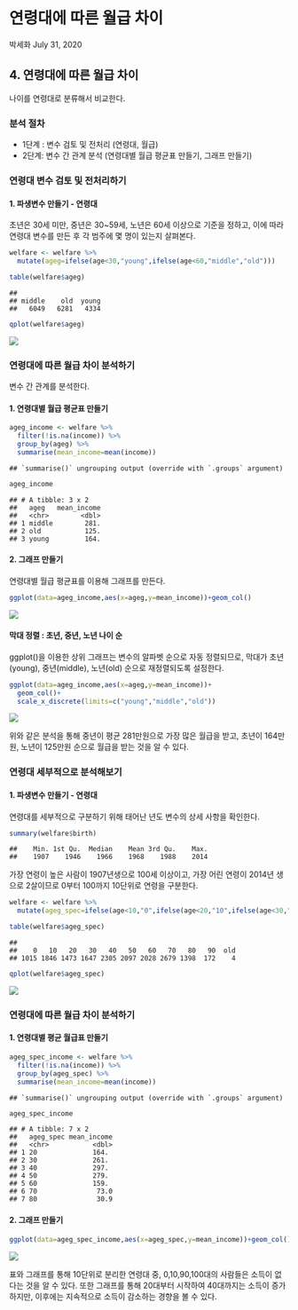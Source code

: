 연령대에 따른 월급 차이
================
박세화
July 31, 2020

## 4\. 연령대에 따른 월급 차이

나이를 연령대로 분류해서 비교한다.

### 분석 절차

  - 1단계 : 변수 검토 및 전처리 (연령대, 월급)
  - 2단계: 변수 간 관계 분석 (연령대별 월급 평균표 만들기, 그래프 만들기)

### 연령대 변수 검토 및 전처리하기

#### 1\. 파생변수 만들기 - 연령대

초년은 30세 미만, 중년은 30\~59세, 노년은 60세 이상으로 기준을 정하고, 이에 따라 연령대 변수를 만든 후 각 범주에
몇 명이 있는지 살펴본다.

``` r
welfare <- welfare %>% 
  mutate(ageg=ifelse(age<30,"young",ifelse(age<60,"middle","old")))

table(welfare$ageg)
```

    ## 
    ## middle    old  young 
    ##   6049   6281   4334

``` r
qplot(welfare$ageg)
```

![](welfare04_files/figure-gfm/unnamed-chunk-4-1.png)<!-- -->

### 연령대에 따른 월급 차이 분석하기

변수 간 관계를 분석한다.

#### 1\. 연령대별 월급 평균표 만들기

``` r
ageg_income <- welfare %>% 
  filter(!is.na(income)) %>% 
  group_by(ageg) %>% 
  summarise(mean_income=mean(income))
```

    ## `summarise()` ungrouping output (override with `.groups` argument)

``` r
ageg_income
```

    ## # A tibble: 3 x 2
    ##   ageg   mean_income
    ##   <chr>        <dbl>
    ## 1 middle        281.
    ## 2 old           125.
    ## 3 young         164.

#### 2\. 그래프 만들기

연령대별 월급 평균표를 이용해 그래프를 만든다.

``` r
ggplot(data=ageg_income,aes(x=ageg,y=mean_income))+geom_col()
```

![](welfare04_files/figure-gfm/unnamed-chunk-6-1.png)<!-- -->

#### 막대 정렬 : 초년, 중년, 노년 나이 순

ggplot()을 이용한 상위 그래프는 변수의 알파벳 순으로 자동 정렬되므로, 막대가 초년(young), 중년(middle),
노년(old) 순으로 재정렬되도록 설정한다.

``` r
ggplot(data=ageg_income,aes(x=ageg,y=mean_income))+
  geom_col()+
  scale_x_discrete(limits=c("young","middle","old"))
```

![](welfare04_files/figure-gfm/unnamed-chunk-7-1.png)<!-- -->

위와 같은 분석을 통해 중년이 평균 281만원으로 가장 많은 월급을 받고, 초년이 164만원, 노년이 125만원 순으로 월급을
받는 것을 알 수 있다.

### 연령대 세부적으로 분석해보기

#### 1\. 파생변수 만들기 - 연령대

연령대를 세부적으로 구분하기 위해 태어난 년도 변수의 상세 사항을 확인한다.

``` r
summary(welfare$birth)
```

    ##    Min. 1st Qu.  Median    Mean 3rd Qu.    Max. 
    ##    1907    1946    1966    1968    1988    2014

가장 연령이 높은 사람이 1907년생으로 100세 이상이고, 가장 어린 연령이 2014년 생으로 2살이므로 0부터 100까지
10단위로 연령을 구분한다.

``` r
welfare <- welfare %>% 
  mutate(ageg_spec=ifelse(age<10,"0",ifelse(age<20,"10",ifelse(age<30,"20",ifelse(age<40,"30",ifelse(age<50,"40",ifelse(age<60,"50",ifelse(age<70,"60",ifelse(age<80,"70",ifelse(age<90,"80",ifelse(age<100,"90","old")))))))))))

table(welfare$ageg_spec)
```

    ## 
    ##    0   10   20   30   40   50   60   70   80   90  old 
    ## 1015 1846 1473 1647 2305 2097 2028 2679 1398  172    4

``` r
qplot(welfare$ageg_spec)
```

![](welfare04_files/figure-gfm/unnamed-chunk-9-1.png)<!-- -->

### 연령대에 따른 월급 차이 분석하기

#### 1\. 연령대별 평균 월급표 만들기

``` r
ageg_spec_income <- welfare %>% 
  filter(!is.na(income)) %>% 
  group_by(ageg_spec) %>% 
  summarise(mean_income=mean(income))
```

    ## `summarise()` ungrouping output (override with `.groups` argument)

``` r
ageg_spec_income
```

    ## # A tibble: 7 x 2
    ##   ageg_spec mean_income
    ##   <chr>           <dbl>
    ## 1 20              164. 
    ## 2 30              261. 
    ## 3 40              297. 
    ## 4 50              279. 
    ## 5 60              159. 
    ## 6 70               73.0
    ## 7 80               30.9

#### 2\. 그래프 만들기

``` r
ggplot(data=ageg_spec_income,aes(x=ageg_spec,y=mean_income))+geom_col()
```

![](welfare04_files/figure-gfm/unnamed-chunk-11-1.png)<!-- -->

표와 그래프를 통해 10단위로 분리한 연령대 중, 0,10,90,100대의 사람들은 소득이 없다는 것을 알 수 있다. 또한
그래프를 통해 20대부터 시작하여 40대까지는 소득이 증가하지만, 이후에는 지속적으로 소득이 감소하는 경향을 볼 수
있다.
